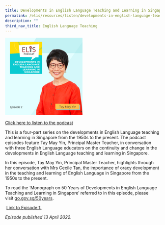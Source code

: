```yaml
---
title: Developments in English Language Teaching and Learning in Singapore (Episode 2)
permalink: /elis/resources/listen/developments-in-english-language-teaching-and-learning-in-singapore-episode-2/
description: ""
third_nav_title: English Language Teaching
---
```

<img src="/images/30.png" 
     style="width:50%">
		 
<a href="https://open.spotify.com/episode/6BJN2C5L55AzfGN4iGuN9h">Click here to listen to the podcast</a>

This is a four-part series on the developments in English Language teaching and learning in Singapore from the 1950s to the present. The podcast episodes feature Tay May Yin, Principal Master Teacher, in conversation with three English Language educators on the continuity and change in the developments in English Language teaching and learning in Singapore.    
  
In this episode, Tay May Yin, Principal Master Teacher, highlights through her conversation with Mrs Cecile Tan, the importance of oracy development in the teaching and learning of English Language in Singapore from the 1950s to the present.  

To read the ‘Monograph on 50 Years of Developments in English Language Teaching and Learning in Singapore’ referred to in this episode, please visit [go.gov.sg/50years](http://go.gov.sg/50years). 

 [Link to Episode 1:](https://staging.d1wti0p44mqune.amplifyapp.com/elis/resources/listen/developments-in-english-language-teaching-and-learning-in-singapore-episode-1) 

<em>Episode published 13 April 2022.</em>